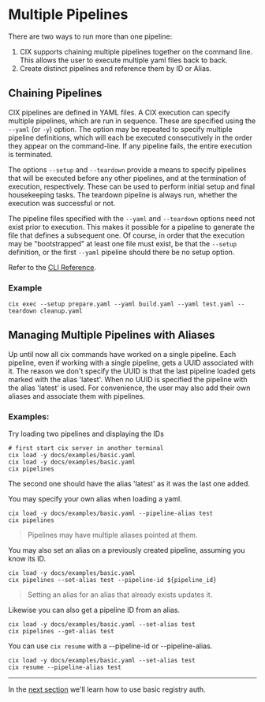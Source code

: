 # Multiple Pipelines

There are two ways to run more than one pipeline:
1. CIX supports chaining multiple pipelines together on the command line. This allows the user to
execute multiple yaml files back to back.
2. Create distinct pipelines and reference them by ID or Alias.

## Chaining Pipelines

CIX pipelines are defined in YAML files. A CIX execution can specify multiple pipelines, which are
run in sequence. These are specified using the `--yaml` (or `-y`) option. The option may be repeated
to specify multiple pipeline definitions, which will each be executed consecutively in the order
they appear on the command-line. If any pipeline fails, the entire execution is terminated.

The options `--setup` and `--teardown` provide a means to specify pipelines that will be executed
before any other pipelines, and at the termination of execution, respectively. These can be used to
perform initial setup and final housekeeping tasks. The teardown pipeline is always run, whether the
execution was successful or not.

The pipeline files specified with the `--yaml` and `--teardown` options need not exist prior to
execution. This makes it possible for a pipeline to generate the file that defines a subsequent one.
Of course, in order that the execution may be "bootstrapped" at least one file must exist, be that
the `--setup` definition, or the first `--yaml` pipeline should there be no setup option.

Refer to the [CLI Reference](/reference/cli).

### Example

```
cix exec --setup prepare.yaml --yaml build.yaml --yaml test.yaml --teardown cleanup.yaml
```

## Managing Multiple Pipelines with Aliases

Up until now all cix commands have worked on a single pipeline. Each pipeline, even if working with
a single pipeline, gets a UUID associated with it. The reason we don't specify the UUID is that the
last pipeline loaded gets marked with the alias 'latest'. When no UUID is specified the pipeline with
the alias 'latest' is used. For convenience, the user may also add their own aliases and associate them
with pipelines.

### Examples:
Try loading two pipelines and displaying the IDs
```
# first start cix server in another terminal
cix load -y docs/examples/basic.yaml
cix load -y docs/examples/basic.yaml
cix pipelines
```
The second one should have the alias 'latest' as it was the last one added.

You may specify your own alias when loading a yaml.
```
cix load -y docs/examples/basic.yaml --pipeline-alias test
cix pipelines
```
> Pipelines may have multiple aliases pointed at them.

You may also set an alias on a previously created pipeline, assuming you know its ID.
```
cix load -y docs/examples/basic.yaml
cix pipelines --set-alias test --pipeline-id ${pipeline_id}
```
> Setting an alias for an alias that already exists updates it.

Likewise you can also get a pipeline ID from an alias.
```
cix load -y docs/examples/basic.yaml --set-alias test
cix pipelines --get-alias test
```

You can use `cix resume` with a --pipeline-id or --pipeline-alias.
```
cix load -y docs/examples/basic.yaml --set-alias test
cix resume --pipeline-alias test
```
---

In the [next section](tutorials/auth.md) we'll learn how to use basic registry auth.
